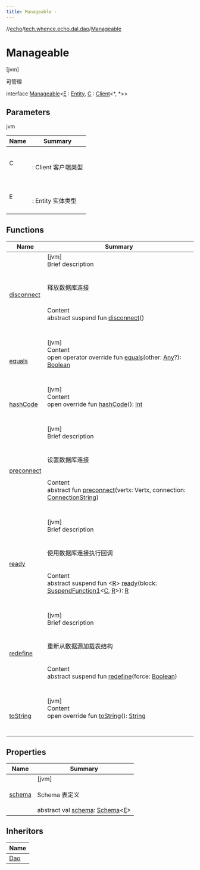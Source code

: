 ```yaml
---
title: Manageable -
---
```

//[echo](../../index.md)/[tech.whence.echo.dal.dao](../index.md)/[Manageable](index.md)



# Manageable  
 [jvm] 

可管理

interface [Manageable](index.md)<[E](index.md) : [Entity](../../tech.whence.echo.dal.entity/-entity/index.md), [C](index.md) : [Client](../-client/index.md)<*, *>>   


## Parameters  
  
jvm  
  
|  Name|  Summary| 
|---|---|
| C| <br><br>: Client 客户端类型<br><br>
| E| <br><br>: Entity 实体类型<br><br>
  


## Functions  
  
|  Name|  Summary| 
|---|---|
| [disconnect](disconnect.md)| [jvm]  <br>Brief description  <br><br><br>释放数据库连接<br><br>  <br>Content  <br>abstract suspend fun [disconnect](disconnect.md)()  <br><br><br>
| [equals](../../tech.whence.echo.webclient.response.exception/-response-unrecognized-exception/index.md#kotlin/Any/equals/#kotlin.Any?/PointingToDeclaration/)| [jvm]  <br>Content  <br>open operator override fun [equals](../../tech.whence.echo.webclient.response.exception/-response-unrecognized-exception/index.md#kotlin/Any/equals/#kotlin.Any?/PointingToDeclaration/)(other: [Any](https://kotlinlang.org/api/latest/jvm/stdlib/kotlin/-any/index.html)?): [Boolean](https://kotlinlang.org/api/latest/jvm/stdlib/kotlin/-boolean/index.html)  <br><br><br>
| [hashCode](../../tech.whence.echo.webclient.response.exception/-response-unrecognized-exception/index.md#kotlin/Any/hashCode/#/PointingToDeclaration/)| [jvm]  <br>Content  <br>open override fun [hashCode](../../tech.whence.echo.webclient.response.exception/-response-unrecognized-exception/index.md#kotlin/Any/hashCode/#/PointingToDeclaration/)(): [Int](https://kotlinlang.org/api/latest/jvm/stdlib/kotlin/-int/index.html)  <br><br><br>
| [preconnect](preconnect.md)| [jvm]  <br>Brief description  <br><br><br>设置数据库连接<br><br>  <br>Content  <br>abstract fun [preconnect](preconnect.md)(vertx: Vertx, connection: [ConnectionString](../../tech.whence.echo.dal.connection/-connection-string/index.md))  <br><br><br>
| [ready](ready.md)| [jvm]  <br>Brief description  <br><br><br>使用数据库连接执行回调<br><br>  <br>Content  <br>abstract suspend fun <[R](ready.md)> [ready](ready.md)(block: [SuspendFunction1](https://kotlinlang.org/api/latest/jvm/stdlib/kotlin.coroutines/-suspend-function1/index.html)<[C](index.md), [R](ready.md)>): [R](ready.md)  <br><br><br>
| [redefine](redefine.md)| [jvm]  <br>Brief description  <br><br><br>重新从数据源加载表结构<br><br>  <br>Content  <br>abstract suspend fun [redefine](redefine.md)(force: [Boolean](https://kotlinlang.org/api/latest/jvm/stdlib/kotlin/-boolean/index.html))  <br><br><br>
| [toString](../../tech.whence.echo.webclient.response.exception/-response-unrecognized-exception/index.md#kotlin/Any/toString/#/PointingToDeclaration/)| [jvm]  <br>Content  <br>open override fun [toString](../../tech.whence.echo.webclient.response.exception/-response-unrecognized-exception/index.md#kotlin/Any/toString/#/PointingToDeclaration/)(): [String](https://kotlinlang.org/api/latest/jvm/stdlib/kotlin/-string/index.html)  <br><br><br>


## Properties  
  
|  Name|  Summary| 
|---|---|
| [schema](index.md#tech.whence.echo.dal.dao/Manageable/schema/#/PointingToDeclaration/)|  [jvm] <br><br>Schema<E> 表定义<br><br>abstract val [schema](index.md#tech.whence.echo.dal.dao/Manageable/schema/#/PointingToDeclaration/): [Schema](../../tech.whence.echo.dal.schema/-schema/index.md)<[E](index.md)>   <br>


## Inheritors  
  
|  Name| 
|---|
| [Dao](../-dao/index.md)

